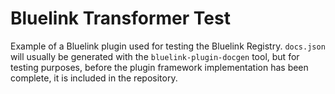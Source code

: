 # Bluelink Transformer Test

Example of a Bluelink plugin used for testing the Bluelink Registry.
`docs.json` will usually be generated with the `bluelink-plugin-docgen` tool,
but for testing purposes, before the plugin framework implementation has been complete, it is included in the repository.
